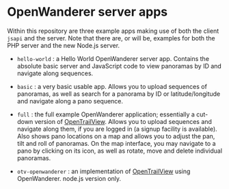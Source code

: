 # OpenWanderer server apps

Within this repository are three example apps making use of both the client `jsapi` and the server. Note that there are, or will be, examples for both the PHP server and the new Node.js server.

- `hello-world` : a Hello World OpenWanderer server app. Contains the absolute basic server and JavaScript code to view panoramas by ID and navigate along sequences.

- `basic` : a very basic usable app. Allows you to upload sequences of panoramas, as well as search for a panorama by ID or latitude/longitude and navigate along a pano sequence. 

- `full` : the full example OpenWanderer application; essentially a cut-down version of [OpenTrailView](https://www.opentrailview.org). Allows you to upload sequences and navigate along them, if you are logged in (a signup facility is available). Also shows pano locations on a map and allows you to adjust the pan, tilt and roll of panoramas. On the map interface, you may navigate to a pano by clicking on its icon, as well as rotate, move and delete individual panoramas.

- `otv-openwanderer` : an implementation of [OpenTrailView](https://www.opentrailview.org) using OpenWanderer. node.js version only.
